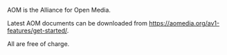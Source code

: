 AOM is the Alliance for Open Media. 

Latest AOM documents can be downloaded from https://aomedia.org/av1-features/get-started/.

All are free of charge.
